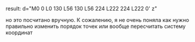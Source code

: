 result: d="M0 0  L0 130 L56 130 L56 224 L222 224 L222 0' z"

но это посчитано вручную. К сожалению, я не очень поняла как нужно правильно изменить порядок точек или вообще пересчитать систему координат
